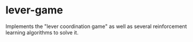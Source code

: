 # lever-game
Implements the "lever coordination game" as well as several reinforcement learning algorithms to solve it.
